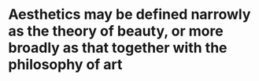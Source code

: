 # Aesthetics may be defined narrowly as the theory of beauty, or more broadly as that together with the philosophy of art